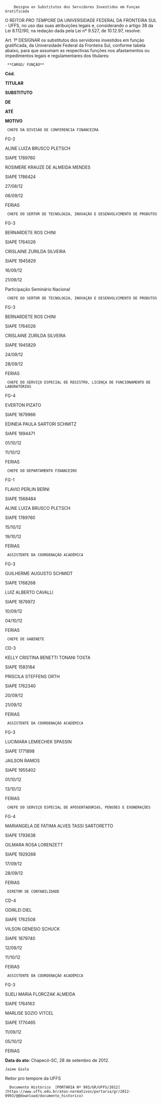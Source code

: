         Designa os Substitutos dos Servidores Investidos em Funçao Gratificada  

O REITOR *PRO TEMPORE* DA UNIVERSIDADE FEDERAL DA FRONTEIRA SUL - UFFS, no uso das suas atribuições legais e, considerando o artigo 38 da Lei 8.112/90, na redação dada pela Lei nº 9.527, de 10.12.97, resolve:

  

 Art. 1º DESIGNAR os substitutos dos servidores investidos em função gratificada, da Universidade Federal da Fronteira Sul, conforme tabela abaixo, para que assumam as respectivas funções nos afastamentos ou impedimentos legais e regulamentares dos titulares:

  

     **CARGO/ FUNÇÃO**

   **Cód.**

   **TITULAR**

   **SUBSTITUTO**

   **DE**

   **ATÉ**

   **MOTIVO**

     CHEFE DA DIVISÃO DE CONFERENCIA FINANCEIRA

   FG-2

   ALINE LUIZA BRUSCO PLETSCH

 SIAPE 1789760

   ROSIMERE KRAUZE DE ALMEIDA MENDES

 SIAPE 1786424

   27/08/12

   06/09/12

   FERIAS

     CHEFE DO SERTOR DE TECNOLOGIA, INOVAÇÃO E DESENVOLVIMENTO DE PRODUTOS

   FG-3

   BERNARDETE ROS CHINI

 SIAPE 1764026

   CRISLAINE ZURILDA SILVEIRA

 SIAPE 1945829

   16/09/12

   21/09/12

   Participação Seminário Nacional

     CHEFE DO SERTOR DE TECNOLOGIA, INOVAÇÃO E DESENVOLVIMENTO DE PRODUTOS

   FG-3

   BERNARDETE ROS CHINI

 SIAPE 1764026

   CRISLAINE ZURILDA SILVEIRA

 SIAPE 1945829

   24/09/12

   28/09/12

   FERIAS

     CHEFE DO SERVIÇO ESPECIAL DE REGISTRO, LICENÇA DE FUNCIONAMENTO DE LABORATÓRIOS

  

   FG-4

   EVERTON PIZATO

 SIAPE 1879966

   EDINEIA PAULA SARTORI SCHMITZ

 SIAPE 1894471

   01/10/12

   11/10/12

   FERIAS

     CHEFE DO DEPARTAMENTO FINANCEIRO

   FG-1

   FLAVIO PERLIN BERNI

 SIAPE 1568484

   ALINE LUIZA BRUSCO PLETSCH

 SIAPE 1789760

   15/10/12

   19/10/12

   FERIAS

     ASSISTENTE DA COORDENAÇÃO ACADÊMICA

   FG-3

   GUILHERME AUGUSTO SCHMIDT

 SIAPE 1768268

   LUIZ ALBERTO CAVALLI

 SIAPE 1879972

   10/09/12

   04/10/12

   FERIAS

     CHEFE DE GABINETE

   CD-3

   KELLY CRISTINA BENETTI TONANI TOSTA

 SIAPE 1583184

   PRISCILA STEFFENS ORTH

 SIAPE 1762340

   20/09/12

   21/09/12

   FERIAS

     ASSISTENTE DA COORDENAÇÃO ACADÊMICA

   FG-3

   LUCIMARA LEMIECHEK SPASSIN

 SIAPE 1771898

   JAILSON RAMOS

 SIAPE 1955402

   01/10/12

   13/10/12

   FERIAS

     CHEFE DO SERVIÇO ESPECIAL DE APOSENTADORIAS, PENSÕES E EXONERAÇÕES

   FG-4

   MARIANGELA DE FATIMA ALVES TASSI SARTORETTO

 SIAPE 1793638

   GILMARA ROSA LORENZETT

 SIAPE 1929268

   17/09/12

   28/09/12

   FERIAS

     DIRETOR DE CONTABILIDADE

  

   CD-4

   ODIRLEI DIEL

 SIAPE 1762508

   VILSON GENESIO SCHUCK

 SIAPE 1879740

   12/09/12

   11/10/12

   FERIAS

  

  

     ASSISTENTE DA COORDENAÇÃO ACADÊMICA

   FG-3

   SUELI MARIA FLORCZAK ALMEIDA

 SIAPE 1764163

   MARLISE SOZIO VITCEL

 SIAPE 1770465

   11/09/12

  

   05/10/12

  

    

 FERIAS

  

      

  

   **Data do ato:** Chapecó-SC, 28 de setembro de 2012.   
 

    Jaime Giolo   
 Reitor pro tempore da UFFS 

      Documento Histórico  [PORTARIA Nº 993/GR/UFFS/2012](https://www.uffs.edu.br/atos-normativos/portaria/gr/2012-0993/@@download/documento_historico)     
      